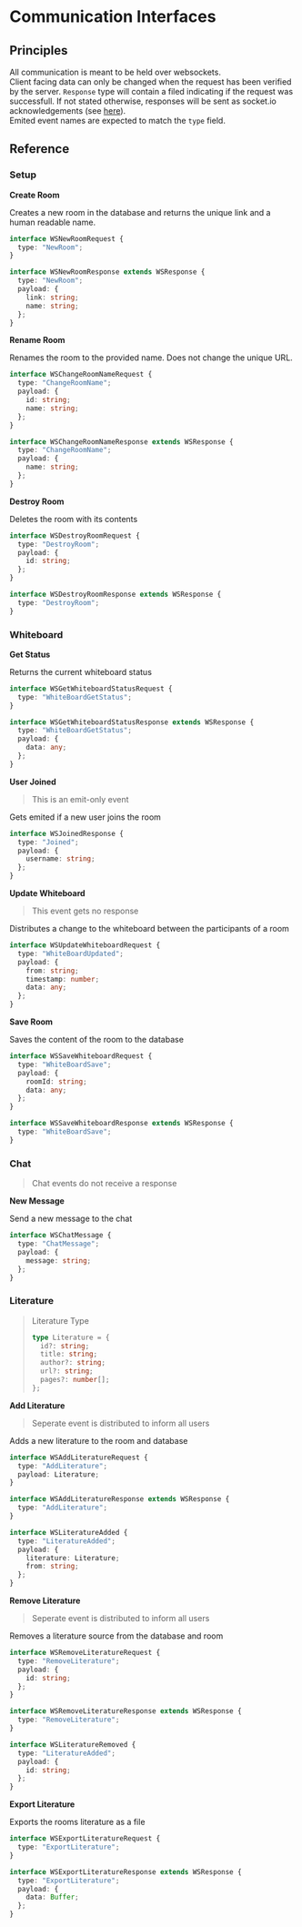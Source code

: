 # Communication Interfaces

## Principles

All communication is meant to be held over websockets.  
Client facing data can only be changed when the request has been verified by the server. `Response` type will contain a filed indicating if the request was successfull.
If not stated otherwise, responses will be sent as socket.io acknowledgements (see [here](https://socket.io/docs/v3/emitting-events/)).  
Emited event names are expected to match the `type` field.

## Reference

### Setup

**Create Room**

Creates a new room in the database and returns the unique link and a human readable name.

```typescript
interface WSNewRoomRequest {
  type: "NewRoom";
}

interface WSNewRoomResponse extends WSResponse {
  type: "NewRoom";
  payload: {
    link: string;
    name: string;
  };
}
```

**Rename Room**

Renames the room to the provided name. Does not change the unique URL.

```typescript
interface WSChangeRoomNameRequest {
  type: "ChangeRoomName";
  payload: {
    id: string;
    name: string;
  };
}

interface WSChangeRoomNameResponse extends WSResponse {
  type: "ChangeRoomName";
  payload: {
    name: string;
  };
}
```

**Destroy Room**

Deletes the room with its contents

```typescript
interface WSDestroyRoomRequest {
  type: "DestroyRoom";
  payload: {
    id: string;
  };
}

interface WSDestroyRoomResponse extends WSResponse {
  type: "DestroyRoom";
}
```

### Whiteboard

**Get Status**

Returns the current whiteboard status

```typescript
interface WSGetWhiteboardStatusRequest {
  type: "WhiteBoardGetStatus";
}

interface WSGetWhiteboardStatusResponse extends WSResponse {
  type: "WhiteBoardGetStatus";
  payload: {
    data: any;
  };
}
```

**User Joined**

> This is an emit-only event

Gets emited if a new user joins the room

```typescript
interface WSJoinedResponse {
  type: "Joined";
  payload: {
    username: string;
  };
}
```

**Update Whiteboard**

> This event gets no response

Distributes a change to the whiteboard between the participants of a room

```typescript
interface WSUpdateWhiteboardRequest {
  type: "WhiteBoardUpdated";
  payload: {
    from: string;
    timestamp: number;
    data: any;
  };
}
```

**Save Room**

Saves the content of the room to the database

```typescript
interface WSSaveWhiteboardRequest {
  type: "WhiteBoardSave";
  payload: {
    roomId: string;
    data: any;
  };
}

interface WSSaveWhiteboardResponse extends WSResponse {
  type: "WhiteBoardSave";
}
```

### Chat

> Chat events do not receive a response

**New Message**

Send a new message to the chat

```typescript
interface WSChatMessage {
  type: "ChatMessage";
  payload: {
    message: string;
  };
}
```

### Literature

> Literature Type
>
> ```typescript
> type Literature = {
>   id?: string;
>   title: string;
>   author?: string;
>   url?: string;
>   pages?: number[];
> };
> ```

**Add Literature**

> Seperate event is distributed to inform all users

Adds a new literature to the room and database

```typescript
interface WSAddLiteratureRequest {
  type: "AddLiterature";
  payload: Literature;
}

interface WSAddLiteratureResponse extends WSResponse {
  type: "AddLiterature";
}

interface WSLiteratureAdded {
  type: "LiteratureAdded";
  payload: {
    literature: Literature;
    from: string;
  };
}
```

**Remove Literature**

> Seperate event is distributed to inform all users

Removes a literature source from the database and room

```typescript
interface WSRemoveLiteratureRequest {
  type: "RemoveLiterature";
  payload: {
    id: string;
  };
}

interface WSRemoveLiteratureResponse extends WSResponse {
  type: "RemoveLiterature";
}

interface WSLiteratureRemoved {
  type: "LiteratureAdded";
  payload: {
    id: string;
  };
}
```

**Export Literature**

Exports the rooms literature as a file

```typescript
interface WSExportLiteratureRequest {
  type: "ExportLiterature";
}

interface WSExportLiteratureResponse extends WSResponse {
  type: "ExportLiterature";
  payload: {
    data: Buffer;
  };
}
```
